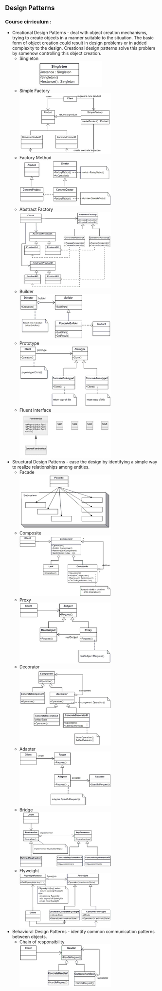## Design Patterns

### Course cirriculum :

- Creational Design Patterns - deal with object creation mechanisms, trying to create objects in a manner suitable to the situation. The basic form of object creation could result in design problems or in added complexity to the design. Creational design patterns solve this problem by somehow controlling this object creation.
  - <div>
        <p style="margin: 0;">Singleton</p>
        <p style="margin: 0;">
        <img src="https://github.com/mikegsCoder/Self-Education/blob/main/Design-Patterns/01.%20Creational-Patterns/00.%20UML-Diagrams/Singleton.png?raw=true" alt="Singleton" title="Singleton UML diagram" />
        </p>
    </div>
  - <div>
        <p style="margin: 0;">Simple Factory</p>
        <p style="margin: 0;">
        <img src="https://github.com/mikegsCoder/Self-Education/blob/main/Design-Patterns/01.%20Creational-Patterns/00.%20UML-Diagrams/SimpleFactory.png?raw=true" alt="Simple-Factory" title="Simple-Factory UML diagram" width="300" height="200" />
        </p>
    </div>
  - <div>
        <p style="margin: 0;">Factory Method</p>
        <p style="margin: 0;">
        <img src="https://github.com/mikegsCoder/Self-Education/blob/main/Design-Patterns/01.%20Creational-Patterns/00.%20UML-Diagrams/FactoryMethod.png?raw=true" alt="Factory-Method" title="Factory-Method UML diagram" width="300" height="150" />
        </p>
    </div>
  - <div>
        <p style="margin: 0;">Abstract Factory</p>
        <p style="margin: 0;">
        <img src="https://github.com/mikegsCoder/Self-Education/blob/main/Design-Patterns/01.%20Creational-Patterns/00.%20UML-Diagrams/AbstractFactory.png?raw=true" alt="Abstract-Factory" title="Abstract-Factory UML diagram" width="300" height="250" />
        </p>
    </div>
  - <div>
        <p style="margin: 0;">Builder</p>
        <p style="margin: 0;">
        <img src="https://github.com/mikegsCoder/Self-Education/blob/main/Design-Patterns/01.%20Creational-Patterns/00.%20UML-Diagrams/Builder.png?raw=true" alt="Builder" title="Builder UML diagram" width="300" height="150" />
        </p>
    </div>
  - <div>
        <p style="margin: 0;">Prototype</p>
        <p style="margin: 0;">
        <img src="https://github.com/mikegsCoder/Self-Education/blob/main/Design-Patterns/01.%20Creational-Patterns/00.%20UML-Diagrams/Prototype.png?raw=true" alt="Prototype" title="Prototype UML diagram" width="300" height="200" />
        </p>
    </div>
  - <div>
        <p style="margin: 0;">Fluent Interface</p>
        <p style="margin: 0;">
        <img src="https://github.com/mikegsCoder/Self-Education/blob/main/Design-Patterns/01.%20Creational-Patterns/00.%20UML-Diagrams/FluentInterface.png?raw=true" alt="Fluent-Interface" title="Fluent-Interface UML diagram" width="300" height="150" />
        </p>
    </div>
- Structural Design Patterns - ease the design by identifying a simple way to realize relationships among entities.
  - <div>
        <p style="margin: 0;">Facade</p>
        <p style="margin: 0;">
        <img src="https://github.com/mikegsCoder/Self-Education/blob/main/Design-Patterns/02.%20Structural-Patterns/00.%20UML-Diagrams/Facade.png?raw=true" alt="Facade" title="Facade UML diagram" width="300" height="180" />
        </p>
    </div>
  - <div>
        <p style="margin: 0;">Composite</p>
        <p style="margin: 0;">
        <img src="https://github.com/mikegsCoder/Self-Education/blob/main/Design-Patterns/02.%20Structural-Patterns/00.%20UML-Diagrams/Composite.png?raw=true" alt="Composite" title="Composite UML diagram" width="300" height="200" />
        </p>
    </div>
  - <div>
        <p style="margin: 0;">Proxy</p>
        <p style="margin: 0;">
        <img src="https://github.com/mikegsCoder/Self-Education/blob/main/Design-Patterns/02.%20Structural-Patterns/00.%20UML-Diagrams/Proxy.png?raw=true" alt="Proxy" title="Proxy UML diagram" width="300" height="200" />
        </p>
    </div>
  - <div>
        <p style="margin: 0;">Decorator</p>
        <p style="margin: 0;">
        <img src="https://github.com/mikegsCoder/Self-Education/blob/main/Design-Patterns/02.%20Structural-Patterns/00.%20UML-Diagrams/Decorator.png?raw=true" alt="Decorator" title="Decorator UML diagram" width="300" height="250" />
        </p>
    </div>
  - <div>
        <p style="margin: 0;">Adapter</p>
        <p style="margin: 0;">
        <img src="https://github.com/mikegsCoder/Self-Education/blob/main/Design-Patterns/02.%20Structural-Patterns/00.%20UML-Diagrams/Adapter.png?raw=true" alt="Adapter" title="Adapter UML diagram" width="300" height="180" />
        </p>
    </div>
  - <div>
        <p style="margin: 0;">Bridge</p>
        <p style="margin: 0;">
        <img src="https://github.com/mikegsCoder/Self-Education/blob/main/Design-Patterns/02.%20Structural-Patterns/00.%20UML-Diagrams/Bridge.png?raw=true" alt="Bridge" title="Bridge UML diagram" width="300" height="180" />
        </p>
    </div>
  - <div>
        <p style="margin: 0;">Flyweight</p>
        <p style="margin: 0;">
        <img src="https://github.com/mikegsCoder/Self-Education/blob/main/Design-Patterns/02.%20Structural-Patterns/00.%20UML-Diagrams/Flyweight.png?raw=true" alt="Flyweight" title="Flyweight UML diagram" width="300" height="180" />
        </p>
    </div>
- Behavioral Design Patterns - identify common communication patterns between objects.
  - <div>
        <p style="margin: 0;">Chain of responsibility</p>
        <p style="margin: 0;">
        <img src="https://github.com/mikegsCoder/Self-Education/blob/main/Design-Patterns/03.%20Behavioral-Patterns/00.%20UML-Diagrams/ChainOfResponsibility.png?raw=true" alt="Chain of responsibility" title="Chain of responsibility UML diagram" width="300" height="140" />
        </p>
    </div>